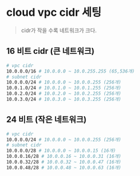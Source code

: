 # cloud vpc cidr 세팅

> cidr가 작을 수록 네트워크가 크다.

## 16 비트 cidr (큰 네트워크)

```sh
# vpc cidr
10.0.0.0/16 # 10.0.0.0 ~ 10.0.255.255 (65,536개)
# subnet cidr
10.0.0.0/24 # 10.0.0.0 ~ 10.0.0.255 (256개)
10.0.1.0/24 # 10.0.1.0 ~ 10.0.1.255 (256개)
10.0.2.0/24 # 10.0.2.0 ~ 10.0.2.255 (256개)
10.0.3.0/24 # 10.0.3.0 ~ 10.0.3.255 (256개)
```

## 24 비트 (작은 네트워크)

```sh
# vpc cidr
10.0.0.0/24 # 10.0.0.0 ~ 10.0.0.255 (256개)
# subnet cidr
10.0.0.0/28 # 10.0.0.0 ~ 10.0.0.15 (16개)
10.0.0.16/28 # 10.0.0.16 ~ 10.0.0.31 (16개)
10.0.0.32/28 # 10.0.0.32 ~ 10.0.0.47 (16개)
10.0.0.48/28 # 10.0.0.48 ~ 10.0.0.63 (16개)
```
